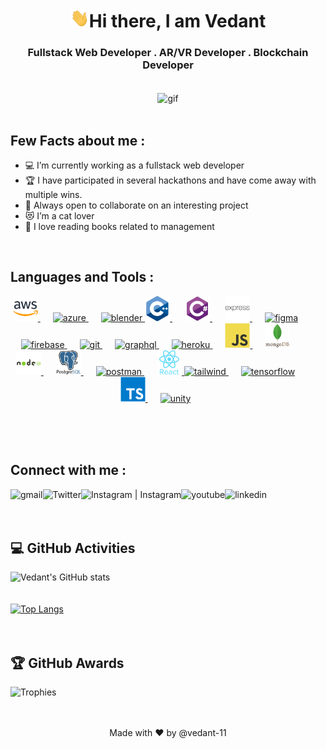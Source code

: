 <h1 align ="center"><img src="https://raw.githubusercontent.com/ABSphreak/ABSphreak/master/gifs/Hi.gif" width="30px" height="30px">Hi there, I am Vedant </h1>
<h3 align="center">Fullstack Web Developer . AR/VR Developer . Blockchain Developer</h3>


<br/>
<div width="full" ="2px" align="center" ><img align="center" alt="gif" width="320px" src="https://media.giphy.com/media/heIX5HfWgEYlW/giphy.gif" /></div>

<br/>
<h2>Few Facts about me :</h2>

- 💻 I’m currently working as a fullstack web developer
- 🏆 I have participated in several hackathons and have come away with multiple wins.
- 👯 Always open to collaborate on an interesting project 
- 😻 I’m a cat lover
- 📔 I love reading books related to management 

<br/>


<h2>Languages and Tools :</h2>

<p style="padding-right: 20px;" align="center"> <a style="padding-right: 20px;" href="https://aws.amazon.com" target="_blank" rel="noreferrer"> <img src="https://raw.githubusercontent.com/devicons/devicon/master/icons/amazonwebservices/amazonwebservices-original-wordmark.svg" alt="aws" width="40" height="40"/> </a> <a style="padding-right: 20px;" href="https://azure.microsoft.com/en-in/" target="_blank" rel="noreferrer"> <img src="https://www.vectorlogo.zone/logos/microsoft_azure/microsoft_azure-icon.svg" alt="azure" width="40" height="40"/> </a> <a href="https://www.blender.org/" target="_blank" rel="noreferrer"> <img src="https://download.blender.org/branding/community/blender_community_badge_white.svg" alt="blender" width="40" height="40"/> </a> <a style="padding-right: 20px;" href="https://www.w3schools.com/cpp/" target="_blank" rel="noreferrer"> <img src="https://raw.githubusercontent.com/devicons/devicon/master/icons/cplusplus/cplusplus-original.svg" alt="cplusplus" width="40" height="40"/> </a> <a style="padding-right: 20px;" href="https://www.w3schools.com/cs/" target="_blank" rel="noreferrer"> <img src="https://raw.githubusercontent.com/devicons/devicon/master/icons/csharp/csharp-original.svg" alt="csharp" width="40" height="40"/> </a> <a style="padding-right: 20px;" href="https://expressjs.com" target="_blank" rel="noreferrer"> <img src="https://raw.githubusercontent.com/devicons/devicon/master/icons/express/express-original-wordmark.svg" alt="express" width="40" height="40"/> </a> <a style="padding-right: 20px;" href="https://www.figma.com/" target="_blank" rel="noreferrer"> <img src="https://www.vectorlogo.zone/logos/figma/figma-icon.svg" alt="figma" width="40" height="40"/> </a> <a href="https://firebase.google.com/" style="padding-right: 20px;" target="_blank" rel="noreferrer"> <img src="https://www.vectorlogo.zone/logos/firebase/firebase-icon.svg" alt="firebase" width="40" height="40"/> </a> <a style="padding-right: 20px;" href="https://git-scm.com/" target="_blank" rel="noreferrer"> <img src="https://www.vectorlogo.zone/logos/git-scm/git-scm-icon.svg" alt="git" width="40" height="40"/> </a> <a style="padding-right: 20px;" href="https://graphql.org" target="_blank" rel="noreferrer"> <img src="https://www.vectorlogo.zone/logos/graphql/graphql-icon.svg" alt="graphql" width="40" height="40"/> </a> <a style="padding-right: 20px;" href="https://heroku.com" target="_blank" rel="noreferrer"> <img src="https://www.vectorlogo.zone/logos/heroku/heroku-icon.svg" alt="heroku" width="40" height="40"/> </a> <a style="padding-right: 20px;" href="https://developer.mozilla.org/en-US/docs/Web/JavaScript" target="_blank" rel="noreferrer"> <img src="https://raw.githubusercontent.com/devicons/devicon/master/icons/javascript/javascript-original.svg" alt="javascript" width="40" height="40"/> </a> <a style="padding-right: 20px;" style="padding-right: 20px;" href="https://www.mongodb.com/" target="_blank" rel="noreferrer"> <img src="https://raw.githubusercontent.com/devicons/devicon/master/icons/mongodb/mongodb-original-wordmark.svg" alt="mongodb" width="40" height="40"/> </a> <a  style="padding-right: 20px;" href="https://nodejs.org" target="_blank" rel="noreferrer"> <img src="https://raw.githubusercontent.com/devicons/devicon/master/icons/nodejs/nodejs-original-wordmark.svg" alt="nodejs" width="40" height="40"/> </a> <a style="padding-right: 20px;" href="https://www.postgresql.org" target="_blank" rel="noreferrer"> <img src="https://raw.githubusercontent.com/devicons/devicon/master/icons/postgresql/postgresql-original-wordmark.svg" alt="postgresql" width="40" height="40"/> </a> <a style="padding-right: 20px;" href="https://postman.com" target="_blank" rel="noreferrer"> <img src="https://www.vectorlogo.zone/logos/getpostman/getpostman-icon.svg" alt="postman" width="40" height="40"/> </a> <a href="https://reactjs.org/" target="_blank" rel="noreferrer"> <img src="https://raw.githubusercontent.com/devicons/devicon/master/icons/react/react-original-wordmark.svg" alt="react" width="40" height="40"/> </a> <a style="padding-right: 20px;" href="https://tailwindcss.com/" target="_blank" rel="noreferrer"> <img src="https://www.vectorlogo.zone/logos/tailwindcss/tailwindcss-icon.svg" alt="tailwind" width="40" height="40"/> </a> <a  style="padding-right: 20px;" href="https://www.tensorflow.org" target="_blank" rel="noreferrer"> <img src="https://www.vectorlogo.zone/logos/tensorflow/tensorflow-icon.svg" alt="tensorflow" width="40" height="40"/> </a> <a style="padding-right: 20px;" href="https://www.typescriptlang.org/" target="_blank" rel="noreferrer"> <img src="https://raw.githubusercontent.com/devicons/devicon/master/icons/typescript/typescript-original.svg" alt="typescript" width="40" height="40"/> </a> <a style="padding-right: 20px;" href="https://unity.com/" target="_blank" rel="noreferrer"> <img src="https://www.vectorlogo.zone/logos/unity3d/unity3d-icon.svg" alt="unity" width="40" height="40"/> </a> </p>



<br/>
<br/>
<br/>
<h2>Connect with me :</h2>


[<img align="left" alt="gmail"  height="25px" src="https://img.shields.io/badge/Gmail-D14836?style=for-the-badge&logo=gmail&logoColor=white"/>](mailto:v.vedantsingh.11@gmail.com)
[<img align="left" alt="Twitter"  height="25px" src="https://img.shields.io/badge/Twitter-1DA1F2?style=for-the-badge&logo=twitter&logoColor=white"/>](https://twitter.com/thatsocialguy_)
[<img align="left" alt="Instagram | Instagram"  height="25px" src="https://img.shields.io/badge/Instagram-E4405F?style=for-the-badge&logo=instagram&logoColor=white"/>](https://www.instagram.com/kartikeymahawar/)
[<img align="left" alt="youtube"  height="25px" src="https://img.shields.io/badge/YouTube-FF0000?style=for-the-badge&logo=youtube&logoColor=white"/>](https://www.youtube.com/channel/UCKiZn3fIpnFjgyX8LXfgmCA/)
[<img align="left" alt="linkedin"  height="25px" src="https://img.shields.io/badge/LinkedIn-0077B5?style=for-the-badge&logo=linkedin&logoColor=white"/>](https://www.linkedin.com/in/vedant-singh-a7145020a/)


<br/>
<br/>
<br/>
<h2>💻 GitHub Activities</h2>


![Vedant's GitHub stats](https://github-readme-stats.vercel.app/api?username=vedant-11&show_icons=true&count_private=true)
<br/>
<br/>
<br/>
 [![Top Langs](https://github-readme-stats.vercel.app/api/top-langs/?username=vedant-11&layout=compact)](https://github.com/kartikey321/cab_rider)
<br/>
<br/>
<br/>
<h2>🏆 GitHub Awards</h2>

![Trophies](https://github-profile-trophy.vercel.app/?username=vedant-11&theme=nord&column=8)
<br/>
<br/>
<br/>
<p align="center">Made with ❤️ by @vedant-11</p>

 
